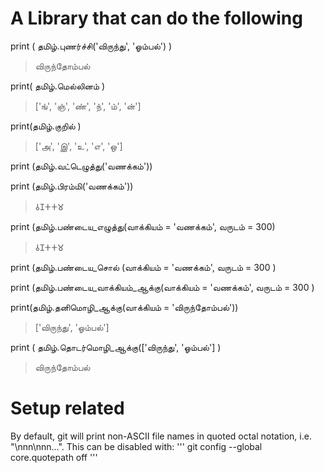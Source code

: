 # A Library that can do the following
print ( தமிழ்.புணர்ச்சி('விருந்து', 'ஓம்பல்') )
>விருந்தோம்பல்

print( தமிழ்.மெல்லினம் )
>['ங்', 'ஞ்', 'ண்', 'ந்', 'ம்', 'ன்']

print(தமிழ்.குறில் )
>['அ', 'இ', 'உ', 'எ', 'ஒ']

print (தமிழ்.வட்டெழுத்து('வணக்கம்'))
>

print (தமிழ்.பிரம்மி('வணக்கம்'))
>𑀯𑀡𑀓𑀓𑀫

print (தமிழ்.பண்டைய_எழுத்து(வாக்கியம் = 'வணக்கம்', வருடம் = 300)
>𑀯𑀡𑀓𑀓𑀫

print (தமிழ்.பண்டைய_சொல் (வாக்கியம் = 'வணக்கம்', வருடம் = 300 )

print (தமிழ்.பண்டைய_வாக்கியம்_ஆக்கு(வாக்கியம் = 'வணக்கம்', வருடம் = 300 )

print(தமிழ்.தனிமொழி_ஆக்கு(வாக்கியம் = 'விருந்தோம்பல்'))
>['விருந்து', 'ஓம்பல்']

print ( தமிழ்.தொடர்மொழி_ஆக்கு(['விருந்து', 'ஓம்பல்'] )
>விருந்தோம்பல்

# Setup related
By default, git will print non-ASCII file names in quoted octal notation, i.e. "\nnn\nnn...". This can be disabled with:
'''
git config --global core.quotepath off
'''